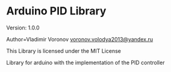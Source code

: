# Arduino PID Library
Version: 1.0.0

Author=Vladimir Voronov <voronov.volodya2013@yandex.ru>

This Library is licensed under the MIT License

Library for arduino with the implementation of the PID controller

